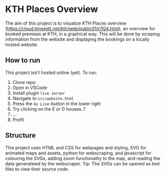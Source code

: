 # KTH Places Overview
The aim of this project is to visualize KTH Places overview (https://cloud.timeedit.net/kth/web/public01/ri1Q4.html), an overview for booked premises at KTH, in a graphical way. This will be done by scraping information from the website and displaying the bookings on a locally hosted website.

## How to run
This project isn't hosted online (yet). To run:
 1. Clone repo
 2. Open in VSCode
 3. Install plugin `live server`
 4. Navigate to `src/website.html`
 4. Press the `Go Live`-button in the lower right
 4. Try clicking on the E or D houses..?
 5. ...
 6. Profit

## Structure
This project uses HTML and CSS for webpages and styling, SVG for animated maps and assets, python for webscraping, and javascript for colouring the SVGs, adding zoom functionality to the map, and reading the data generatewd by the webscraper. Tip: The SVGs can be opened as text files to view their source code. 
